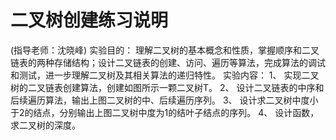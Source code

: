 # 二叉树创建练习说明
(指导老师：沈晓峰)
实验目的：
理解二叉树的基本概念和性质，掌握顺序和二叉链表的两种存储结构；设计二叉链表的创建、访问、遍历等算法，完成算法的调试和测试，进一步理解二叉树及其相关算法的递归特性。
实验内容：
1、	实现二叉树的二叉链表创建算法，创建如图所示一颗二叉树T。
2、	设计二叉链表的中序和后续遍历算法，输出上图二叉树的中、后续遍历序列。
3、	设计求二叉树中度小于2的结点，分别输出上图二叉树中度为1的结叶子结点的序列。
4、	设计函数，求二叉树的深度。
